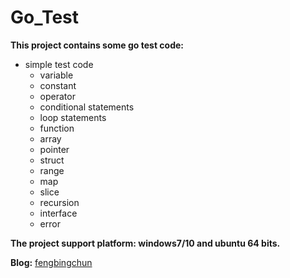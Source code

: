 # Go_Test
**This project contains some go test code:**
- simple test code
	- variable
	- constant
	- operator
	- conditional statements
	- loop statements
	- function
	- array
	- pointer
	- struct
	- range
	- map
	- slice
	- recursion
	- interface
	- error

**The project support platform: windows7/10 and ubuntu 64 bits.**

**Blog:** [fengbingchun](https://blog.csdn.net/fengbingchun/article/category/7535244)
